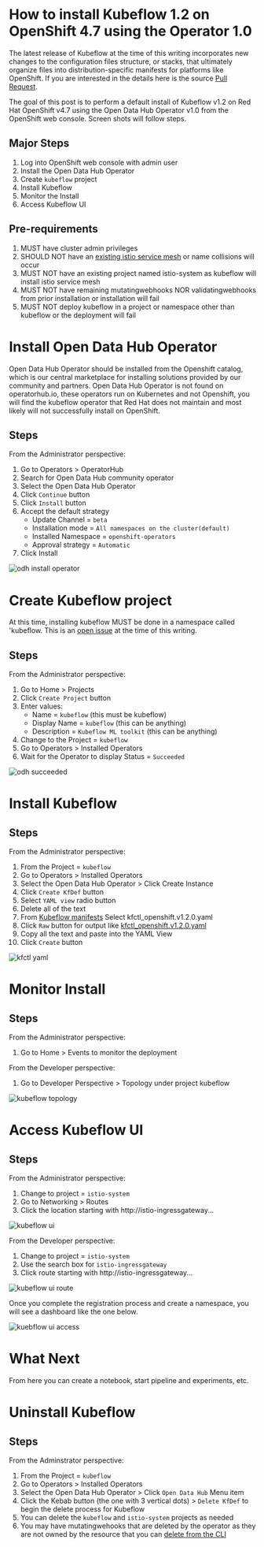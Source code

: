 # How to install Kubeflow 1.2 on OpenShift 4.7 using the Operator 1.0

The latest release of Kubeflow at the time of this writing incorporates new changes to the configuration files structure, or stacks, that ultimately organize files into distribution-specific manifests for platforms like OpenShift. If you are interested in the details here is the source [Pull Request](https://github.com/kubeflow/manifests/pull/1739). 

The goal of this post is to perform a default install of Kubeflow v1.2 on Red Hat OpenShift v4.7 using the Open Data Hub Operator v1.0 from the OpenShift web console. Screen shots will follow steps.

## Major Steps
1. Log into OpenShift web console with admin user
1. Install the Open Data Hub Operator
1. Create `kubeflow` project
1. Install Kubeflow
1. Monitor the Install
1. Access Kubeflow UI

## Pre-requirements
1. MUST have cluster admin privileges
1. SHOULD NOT have an [existing istio service mesh](https://istio.io/latest/docs/ops/deployment/deployment-models/#multiple-meshes) or name collisions will occur
1. MUST NOT have an existing project named istio-system as kubeflow will install istio service mesh
1. MUST NOT have remaining mutatingwebhooks NOR validatingwebhooks from prior installation or installation will fail
1. MUST NOT deploy kubeflow in a project or namespace other than kubeflow or the deployment will fail

# Install Open Data Hub Operator
Open Data Hub Operator should be installed from the Openshift catalog, which is our central marketplace for installing solutions provided by our community and partners. Open Data Hub Operator is not found on operatorhub.io, these operators run on Kubernetes and not Openshift, you will find the kubeflow operator that Red Hat does not maintain and most likely will not successfully install on OpenShift.

## Steps
From the Administrator perspective:
1. Go to Operators > OperatorHub
1. Search for Open Data Hub community operator
1. Select the Open Data Hub Operator
1. Click `Continue` button
1. Click `Install` button
1. Accept the default strategy
   - Update Channel = `beta`
   - Installation mode = `All namespaces on the cluster(default)`
   - Installed Namespace = `openshift-operators`
   - Approval strategy = `Automatic`
1. Click Install

![odh install operator](./images/odh-install.png)

# Create Kubeflow project
At this time, installing kubeflow MUST be done in a namespace called 'kubeflow. This is an [open issue](https://github.com/kubeflow/kubeflow/issues/5647) at the time of this writing.

## Steps
From the Administrator perspective:
1. Go to Home > Projects 
1. Click `Create Project` button
1. Enter values:
   - Name = `kubeflow` (this must be kubeflow)
   - Display Name = `kubeflow` (this can be anything)
   - Description = `Kubeflow ML toolkit` (this can be anything)
1. Change to the Project = `kubeflow`
1. Go to Operators > Installed Operators
1. Wait for the Operator to display Status = `Succeeded`

![odh succeeded](./images/odh-succeeded.png)

# Install Kubeflow

## Steps
From the Administrator perspective:
1. From the Project = `kubeflow`
1. Go to Operators > Installed Operators
1. Select the Open Data Hub Operator > Click Create Instance 
1. Click `Create KfDef` button
1. Select `YAML view` radio button
1. Delete all of the text
1. From [Kubeflow manifests](https://github.com/kubeflow/manifests/tree/master/distributions/kfdef) Select kfctl_openshift.v1.2.0.yaml
1. Click `Raw` button for output like [kfctl_openshift.v1.2.0.yaml](https://raw.githubusercontent.com/kubeflow/manifests/master/distributions/kfdef/kfctl_openshift.v1.2.0.yaml)
1. Copy all the text and paste into the YAML View
1. Click `Create` button

![kfctl yaml](./images/kfctl-yaml.png)

# Monitor Install

## Steps
From the Administrator perspective:
1. Go to Home > Events to monitor the deployment

From the Developer perspective:
1. Go to Developer Perspective > Topology under project kubeflow

![kubeflow topology](./images/kfctl-topology.png)

# Access Kubeflow UI

## Steps 
From the Administrator perspective:
1. Change to project = `istio-system`
1. Go to Networking > Routes
1. Click the location starting with http://istio-ingressgateway...

![kubeflow ui](./images/kubeflow-dashboard.png)

From the Developer perspective:
1. Change to project = `istio-system`
1. Use the search box for `istio-ingressgateway`
1. Click route starting with http://istio-ingressgateway...

![kubeflow ui route](./images/kubeflow-route.png)

Once you complete the registration process and create a namespace, you will see a dashboard like the one below.

![kuebflow ui access](./images/kubeflow-ui.png)

# What Next
From here you can create a notebook, start pipeline and experiments, etc.

# Uninstall Kubeflow

## Steps
From the Adminstrator perspective:
1. From the Project = `kubeflow`
1. Go to Operators > Installed Operators
1. Select the Open Data Hub Operator > Click `Open Data Hub` Menu item
1. Click the Kebab button (the one with 3 vertical dots) > `Delete KfDef` to begin the delete process for Kubeflow
1. You can delete the `kubeflow` and `istio-system` projects as needed
1. You may have mutatingwehooks that are deleted by the operator as they are not owned by the resource that you can [delete from the CLI](https://www.kubeflow.org/docs/openshift/uninstall-kubeflow/)